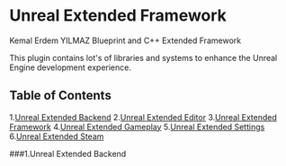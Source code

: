 # Unreal Extended Framework
Kemal Erdem YILMAZ Blueprint and C++ Extended Framework


This plugin contains lot's of libraries and systems to enhance the Unreal Engine development experience.




## Table of Contents
1.[Unreal Extended Backend](#extended-backend)
2.[Unreal Extended Editor]()
3.[Unreal Extended Framework]()
4.[Unreal Extended Gameplay]()
5.[Unreal Extended Settings]()
6.[Unreal Extended Steam]()



<a name="extended-backend"></a>
###1.Unreal Extended Backend
  
